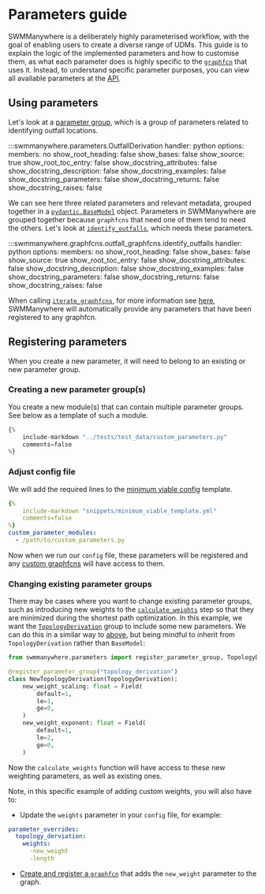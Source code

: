 # Parameters guide

SWMManywhere is a deliberately highly parameterised workflow, with the goal of enabling users to create a diverse range of UDMs. This guide is to explain the logic of the implemented parameters and how to customise them, as what each parameter does is highly specific to the [`graphfcn`](graphfcns_guide.md) that uses it. Instead, to understand specific parameter purposes, you can view all available parameters at the [API](reference-parameters.md).

## Using parameters

Let's look at a [parameter group](reference-parameters.md#swmmanywhere.parameters.OutfallDerivation), which is a group of parameters related to identifying outfall locations.

:::swmmanywhere.parameters.OutfallDerivation
    handler: python
    options:
      members: no
      show_root_heading: false
      show_bases: false
      show_source: true
      show_root_toc_entry: false
      show_docstring_attributes: false
      show_docstring_description: false
      show_docstring_examples: false
      show_docstring_parameters: false
      show_docstring_returns: false
      show_docstring_raises: false

We can see here three related parameters and relevant metadata, grouped together in a [`pydantic.BaseModel`](https://docs.pydantic.dev/latest/api/base_model/) object. Parameters in SWMManywhere are grouped together because `graphfcns` that need one of them tend to need the others. Let's look at [`identify_outfalls`](reference-graph-utilities.md#swmmanywhere.graphfcns.outfall_graphfcns.identify_outfalls), which needs these parameters.

:::swmmanywhere.graphfcns.outfall_graphfcns.identify_outfalls
    handler: python
    options:
      members: no
      show_root_heading: false
      show_bases: false
      show_source: true
      show_root_toc_entry: false
      show_docstring_attributes: false
      show_docstring_description: false
      show_docstring_examples: false
      show_docstring_parameters: false
      show_docstring_returns: false
      show_docstring_raises: false

When calling [`iterate_graphfcns`](reference-graph-utilities.md#swmmanywhere.graph_utilities.iterate_graphfcns), for more information see [here](graphfcns_guide.md#lists-of-graph-functions), SWMManywhere will automatically provide any parameters that have been registered to any graphfcn.

## Registering parameters

When you create a new parameter, it will need to belong to an existing or new parameter group.

### Creating a new parameter group(s)

You create a new module(s) that can contain multiple parameter groups. See below as a template of such a module.

```python
{%
    include-markdown "../tests/test_data/custom_parameters.py"
    comments=false
%}
```

### Adjust config file

We will add the required lines to the
[minimum viable config](config_guide.md#minimum-viable-configuration) template.

```yml
{%
    include-markdown "snippets/minimum_viable_template.yml"
    comments=false
%}
custom_parameter_modules: 
  - /path/to/custom_parameters.py
```

Now when we run our `config` file, these parameters will be registered and any [custom graphfcns](graphfcns_guide.md#add-a-new-graph-function) will have access to them.

### Changing existing parameter groups

There may be cases where you want to change existing parameter groups, such as introducing new weights to the [`calculate_weights`](reference-graph-utilities.md#swmmanywhere.graphfcns.topology_graphfcns.calculate_weights) step so that they are minimized during the shortest path optimization. In this example, we want the [`TopologyDerivation`](reference-parameters.md#swmmanywhere.parameters.TopologyDerviation) group to include some new parameters. We can do this in a similar way to [above](#creating-a-new-parameter-groups), but being mindful to inherit from `TopologyDerivation` rather than `BaseModel`:

```python
from swmmanywhere.parameters import register_parameter_group, TopologyDerivation, Field

@register_parameter_group("topology_derivation")
class NewTopologyDerivation(TopologyDerivation):
    new_weight_scaling: float = Field(
        default=1,
        le=1,
        ge=0,
    )
    new_weight_exponent: float = Field(
        default=1,
        le=2,
        ge=0,
    )
```

Now the `calculate_weights` function will have access to these new weighting parameters, as well as existing ones.

Note, in this specific example of adding custom weights, you will also have to:

- Update the `weights` parameter in your `config` file, for example:

```yaml
parameter_overrides:
  topology_derviation:
    weights:
      -new_weight
      -length
```

- [Create and register a `graphfcn`](graphfcns_guide.md#add-a-new-graph-function) that adds the `new_weight` parameter to the graph.
